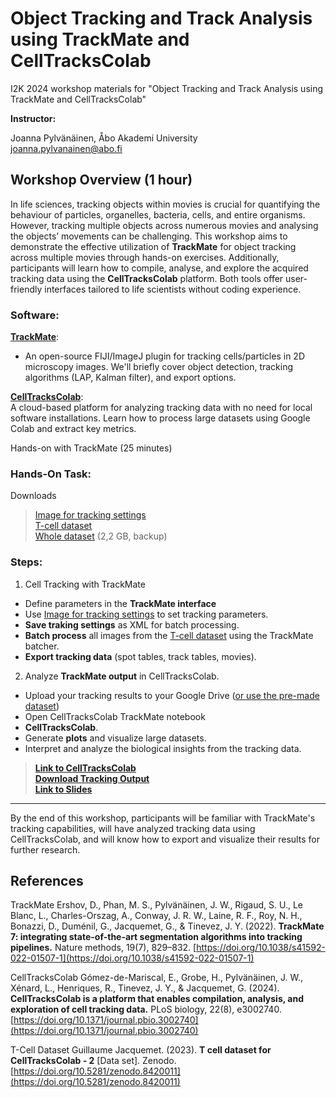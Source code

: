 # Object Tracking and Track Analysis using TrackMate and CellTracksColab

I2K 2024 workshop materials for "Object Tracking and Track Analysis using TrackMate and CellTracksColab"

**Instructor:**

Joanna Pylvänäinen, Åbo Akademi University  
joanna.pylvanainen@abo.fi  

## Workshop Overview (1 hour)

In life sciences, tracking objects within movies is crucial for quantifying the behaviour of particles, organelles, bacteria, cells, and entire organisms. However, tracking multiple objects across numerous movies and analysing the objects’ movements can be challenging. This workshop aims to demonstrate the effective utilization of **TrackMate** for object tracking across multiple movies through hands-on exercises. Additionally, participants will learn how to compile, analyse, and explore the acquired tracking data using the **CellTracksColab** platform. Both tools offer user-friendly interfaces tailored to life scientists without coding experience.

### Software:
[**TrackMate**](https://imagej.net/plugins/trackmate/): <br>
-  An open-source FIJI/ImageJ plugin for tracking cells/particles in 2D microscopy images. We'll briefly cover object detection, tracking algorithms (LAP, Kalman filter), and export options.

[**CellTracksColab**](https://github.com/CellMigrationLab/CellTracksColab): <br> A cloud-based platform for analyzing tracking data with no need for local software installations. Learn how to process large datasets using Google Colab and extract key metrics.

Hands-on with TrackMate (25 minutes)

### Hands-On Task:
Downloads

> [Image for tracking settings](https://abofi-my.sharepoint.com/:i:/g/personal/joanna_pylvanainen_abo_fi/ERvu_iiIWvBMo2Bnrk9bf7kB69vlmMwmCKNbxbDaP-1APQ?e=yqmxpc) <br>
> [T-cell dataset](https://abofi-my.sharepoint.com/:f:/g/personal/joanna_pylvanainen_abo_fi/Eqq_uT6T5pNAsGPt6wKYlAQBTnQx4cxu6uAGb2SmiyFSlQ?e=kDtrcc) <br>
> [Whole dataset](https://abofi-my.sharepoint.com/:f:/g/personal/joanna_pylvanainen_abo_fi/EmFrrkXC_R5Fq5rMFkBmmoABJQXFpE7kwXQ9z1lOYh_-OA?e=CIe7rj) (2,2 GB, backup)

### Steps:
1. Cell Tracking with TrackMate
- Define parameters in the **TrackMate interface**
- Use [Image for tracking settings](https://abofi-my.sharepoint.com/:i:/g/personal/joanna_pylvanainen_abo_fi/ERvu_iiIWvBMo2Bnrk9bf7kB69vlmMwmCKNbxbDaP-1APQ?e=yqmxpc) to set tracking parameters.
- **Save traking settings** as XML for batch processing.
- **Batch process** all images from the [T-cell dataset](https://abofi-my.sharepoint.com/:f:/g/personal/joanna_pylvanainen_abo_fi/Eqq_uT6T5pNAsGPt6wKYlAQBTnQx4cxu6uAGb2SmiyFSlQ?e=kDtrcc) using the TrackMate batcher.
- **Export tracking data** (spot tables, track tables, movies).

2. Analyze **TrackMate output** in CellTracksColab.

- Upload your tracking results to your Google Drive ([or use the pre-made dataset](https://abofi-my.sharepoint.com/:f:/g/personal/joanna_pylvanainen_abo_fi/EsvL0faXSb1BgtheKIK3phkBnvuCTzr05fXij3fDO7i_Hw?e=vVPtho))
- Open CellTracksColab TrackMate notebook 
- **CellTracksColab**.
- Generate **plots** and visualize large datasets.
- Interpret and analyze the biological insights from the tracking data.

> **[Link to CellTracksColab](https://github.com/CellMigrationLab/CellTracksColab)**  
> **[Download Tracking Output](https://drive.google.com/drive/folders/1UcIp-HBMeizYnuVLvrC5zqIQbLAZYpxG?usp=sharing)**  
> **[Link to Slides](https://drive.google.com/file/d/1P0s1Uy419S7hgleyeX3YkTN33DviiwVO/view?usp=sharing)**  

---

By the end of this workshop, participants will be familiar with TrackMate's tracking capabilities, will have analyzed tracking data using CellTracksColab, and will know how to export and visualize their results for further research.

## References
TrackMate
Ershov, D., Phan, M. S., Pylvänäinen, J. W., Rigaud, S. U., Le Blanc, L., Charles-Orszag, A., Conway, J. R. W., Laine, R. F., Roy, N. H., Bonazzi, D., Duménil, G., Jacquemet, G., & Tinevez, J. Y. (2022). **TrackMate 7: integrating state-of-the-art segmentation algorithms into tracking pipelines.** Nature methods, 19(7), 829–832. [https://doi.org/10.1038/s41592-022-01507-1](https://doi.org/10.1038/s41592-022-01507-1)

CellTracksColab
Gómez-de-Mariscal, E., Grobe, H., Pylvänäinen, J. W., Xénard, L., Henriques, R., Tinevez, J. Y., & Jacquemet, G. (2024). **CellTracksColab is a platform that enables compilation, analysis, and exploration of cell tracking data.** PLoS biology, 22(8), e3002740. [https://doi.org/10.1371/journal.pbio.3002740](https://doi.org/10.1371/journal.pbio.3002740)

T-Cell Dataset
Guillaume Jacquemet. (2023). **T cell dataset for CellTracksColab - 2** [Data set]. Zenodo. [https://doi.org/10.5281/zenodo.8420011](https://doi.org/10.5281/zenodo.8420011)
